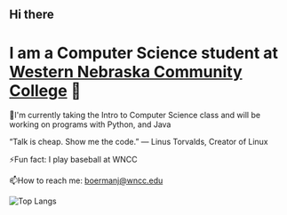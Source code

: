 ## Hi there 

<!--
**jeanzii/jeanzii** is a ✨ _special_ ✨ repository because its `README.md` (this file) appears on your GitHub profile.

Here are some ideas to get you started:

- 🔭 I’m currently working on ...
- 🌱 I’m currently learning ...
- 👯 I’m looking to collaborate on ...
- 🤔 I’m looking for help with ...
- 💬 Ask me about ...
- 📫 How to reach me: ...
- 😄 Pronouns: ...
- ⚡ Fun fact: ...
-->
# I am a Computer Science student at [Western Nebraska Community College](www.wncc.edu) 👋

🔭I'm currently taking the Intro to Computer Science class and will be working on programs with Python, and Java

“Talk is cheap. Show me the code.” — Linus Torvalds, Creator of Linux

⚡Fun fact: I play baseball at WNCC

📫How to reach me: [boermanj@wncc.edu](boermanj@wncc.edu)

![Top Langs](https://github-readme-stats.vercel.app/api/top-langs/?username=jeanzii&layout=compact)
